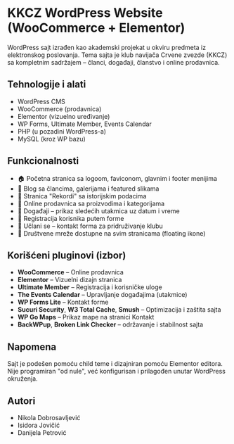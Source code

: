 # KKCZ WordPress Website (WooCommerce + Elementor)

WordPress sajt izrađen kao akademski projekat u okviru predmeta iz elektronskog poslovanja. Tema sajta je klub navijača Crvene zvezde (KKCZ) sa kompletnim sadržajem – članci, događaji, članstvo i online prodavnica.

## Tehnologije i alati

- WordPress CMS
- WooCommerce (prodavnica)
- Elementor (vizuelno uređivanje)
- WP Forms, Ultimate Member, Events Calendar
- PHP (u pozadini WordPress-a)
- MySQL (kroz WP bazu)

## Funkcionalnosti

- 🏠 Početna stranica sa logoom, faviconom, glavnim i footer menijima
- 📰 Blog sa člancima, galerijama i featured slikama
- 📜 Stranica "Rekordi" sa istorijskim podacima
- 🛒 Online prodavnica sa proizvodima i kategorijama
- 📅 Događaji – prikaz sledećih utakmica uz datum i vreme
- 👤 Registracija korisnika putem forme
- 🧾 Učlani se – kontakt forma za pridruživanje klubu
- 🔗 Društvene mreže dostupne na svim stranicama (floating ikone)

## Korišćeni pluginovi (izbor)

- **WooCommerce** – Online prodavnica
- **Elementor** – Vizuelni dizajn stranica
- **Ultimate Member** – Registracija i korisničke uloge
- **The Events Calendar** – Upravljanje događajima (utakmice)
- **WP Forms Lite** – Kontakt forme
- **Sucuri Security**, **W3 Total Cache**, **Smush** – Optimizacija i zaštita sajta
- **WP Go Maps** – Prikaz mape na stranici Kontakt
- **BackWPup**, **Broken Link Checker** – održavanje i stabilnost sajta

## Napomena

Sajt je podešen pomoću child teme i dizajniran pomoću Elementor editora. Nije programiran "od nule", već konfigurisan i prilagođen unutar WordPress okruženja.

## Autori

- Nikola Dobrosavljević  
- Isidora Jovičić  
- Danijela Petrović
